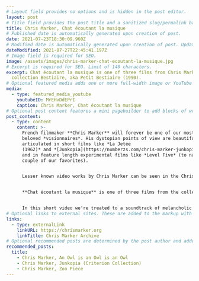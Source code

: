 ```yaml
---
# Layout field provides no options and is hidden in the post editor.
layout: post
# Title field provides the post title and a sanitized slug/permalink based on the title content. !!! Use a descriptive title and then do not change it !!!
title: Chris Marker, Chat écoutant la musique
# Published date is automatically generated upon creation of post.
date: 2021-07-23T18:30:09.960Z
# Modified date is automatically generated upon creation of post. Update Manually when the post is updated
dateModified: 2021-07-27T22:45:41.197Z
# Image field is required for SEO.
image: /assets/images/chris-marker-chat-ecoutant-la-musique.jpg
# Excerpt is required for SEO. Limit of 140 characters.
excerpt: Chat écoutant la musique is one of three films from Chris Marker’s
  collection Bestiaire, aka Petit Bestiaire (1990).
# Optional featured media adds one or more full-width image or YouTube embeds to the top of the post.
media:
  - type: featured_media_youtube
    youtubeID: MrEHvDdEPrI
    caption: Chris Marker, Chat écoutant la musique
# Optional post content features a mini pagebuilder to add blocks of written content, images, and YouTube embeds to the post. Recommended at least one instance of WYSIWYG block.
post_content:
  - type: content
    content: >-
      French filmmaker **Chris Marker** will forever be one of our most
      beloved *visionnaires*. His dystopian points of view are beautifully
      articulated in short films like *La Jetée
      (1962)* and *[Junkopia](https://numberzs.com/chris-marker-junkopia-criterion-collection/)*,
      and in feature length experimental films like *Level Five* (to name just a
      couple of our favorites).


      Lesser known video works by Chris Marker can be seen in the Chris Marker collection *Bestiaire* aka *Petit Bestiaire* from 1990. In these short videos Marker focuses his camera on one or another species from the animal kingdom.


      **Chat écoutant la musique** is one of three films from the collection, and we rank it as our favorite.


      In this short video we're treated to a soundtrack of melancholic piano music, glimpses of Chris Marker's creative living space, some of his musical instruments (including a classic Yamaha DX-7) and, of course, footage of his beloved cats napping and listening to music.
# Optional links to external sites. These are added to the markup with rereferrer tags.
links:
  - type: externalLink
    linkURL: https://chrismarker.org
    linkTitle: Chris Marker Archive
# Optional recommended posts are determined by the post author and added here. This is good for SEO and internal linking.
recommended_posts:
  title:
    - Chris Marker, An Owl is an Owl is an Owl
    - Chris Marker, Junkopia (Criterion Collection)
    - Chris Marker, Zoo Piece
---
```

